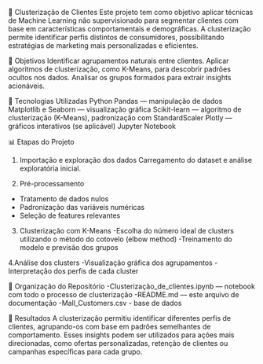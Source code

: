 🧠 Clusterização de Clientes
Este projeto tem como objetivo aplicar técnicas de Machine Learning não supervisionado para segmentar clientes com base em características comportamentais e demográficas. A clusterização permite identificar perfis distintos de consumidores, possibilitando estratégias de marketing mais personalizadas e eficientes.

📌 Objetivos
Identificar agrupamentos naturais entre clientes.
Aplicar algoritmos de clusterização, como K-Means, para descobrir padrões ocultos nos dados.
Analisar os grupos formados para extrair insights acionáveis.

🔧 Tecnologias Utilizadas
Python
Pandas — manipulação de dados
Matplotlib e Seaborn — visualização gráfica
Scikit-learn — algoritmo de clusterização (K-Means), padronização com StandardScaler
Plotly — gráficos interativos (se aplicável)
Jupyter Notebook

📊 Etapas do Projeto
1. Importação e exploração dos dados
Carregamento do dataset e análise exploratória inicial.

2. Pré-processamento
- Tratamento de dados nulos
- Padronização das variáveis numéricas
- Seleção de features relevantes

3. Clusterização com K-Means
-Escolha do número ideal de clusters utilizando o método do cotovelo (elbow method)
-Treinamento do modelo e previsão dos grupos

4.Análise dos clusters
-Visualização gráfica dos agrupamentos
-Interpretação dos perfis de cada cluster

📁 Organização do Repositório
-Clusterização_de_clientes.ipynb — notebook com todo o processo de clusterização
-README.md — este arquivo de documentação
-Mall_Customers.csv - base de dados

🚀 Resultados
A clusterização permitiu identificar diferentes perfis de clientes, agrupando-os com base em padrões semelhantes de comportamento. Esses insights podem ser utilizados para ações mais direcionadas, como ofertas personalizadas, retenção de clientes ou campanhas específicas para cada grupo.
